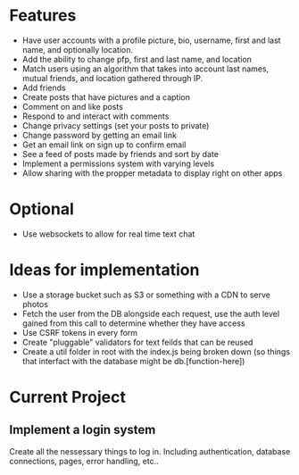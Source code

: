 # Features
* Have user accounts with a profile picture, bio, username, first and last name, and optionally location.
* Add the ability to change pfp, first and last name, and location
* Match users using an algorithm that takes into account last names, mutual friends, and location gathered through IP.
* Add friends
* Create posts that have pictures and a caption
* Comment on and like posts
* Respond to and interact with comments
* Change privacy settings (set your posts to private)
* Change password by getting an email link
* Get an email link on sign up to confirm email
* See a feed of posts made by friends and sort by date
* Implement a permissions system with varying levels
* Allow sharing with the propper metadata to display right on other apps

# Optional
* Use websockets to allow for real time text chat

# Ideas for implementation
* Use a storage bucket such as S3 or something with a CDN to serve photos
* Fetch the user from the DB alongside each request, use the auth level gained from this call to determine whether they have access
* Use CSRF tokens in every form
* Create "pluggable" validators for text feilds that can be reused
* Create a util folder in root with the index.js being broken down (so things that interfact with the database might be db.[function-here])

# Current Project
## Implement a login system
Create all the nessessary things to log in. Including authentication, database connections, pages, error handling, etc..